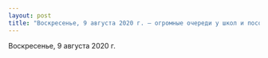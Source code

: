 ```yaml
---
layout: post
title: "Воскресенье, 9 августа 2020 г. — огромные очереди у школ и посольств, многие не успели проголосовать"
---
```


Воскресенье, 9 августа 2020 г.
